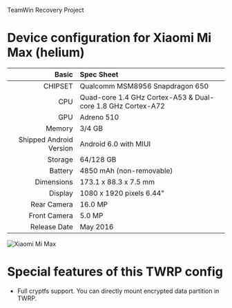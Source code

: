 TeamWin Recovery Project

Device configuration for Xiaomi Mi Max (helium)
=====================================

Basic   | Spec Sheet
-------:|:-------------------------
CHIPSET | Qualcomm MSM8956 Snapdragon 650
CPU     | Quad-core 1.4 GHz Cortex-A53 & Dual-core 1.8 GHz Cortex-A72
GPU     | Adreno 510
Memory  | 3/4 GB
Shipped Android Version | Android 6.0 with MIUI
Storage | 64/128 GB
Battery | 4850 mAh (non-removable)
Dimensions | 173.1 x 88.3 x 7.5 mm
Display | 1080 x 1920 pixels 6.44"
Rear Camera  | 16.0 MP
Front Camera | 5.0 MP
Release Date | May 2016

![Xiaomi Mi Max](http://cdn2.gsmarena.com/vv/pics/xiaomi/xiaomi-mi-max--1.jpg "Xiaomi Mi Max")

Special features of this TWRP config
=====================================
- Full cryptfs support. You can directly mount encrypted data partition in TWRP.


